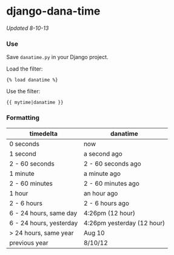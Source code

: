 # django-dana-time
*Updated 8-10-13*


### Use

Save `danatime.py` in your Django project.

Load the filter:

    {% load danatime %}

Use the filter:

    {{ mytime|danatime }}


### Formatting

| timedelta               | danatime           |
|-------------------------|--------------------|
| 0 seconds               | now                |
| 1 second                | a second ago       |
| 2 - 60 seconds          | 2 - 60 seconds ago |
| 1 minute                | a minute ago       |
| 2 - 60 minutes          | 2 - 60 minutes ago |
| 1 hour | an hour ago        |
| 2 - 6 hours | 2 - 6 hours ago    |
| 6 - 24 hours, same day  | 4:26pm (12 hour)  |
| 6 - 24 hours, yesterday | 4:26pm yesterday (12 hour)  |
| \> 24 hours, same year  | Aug 10             |
| previous year           | 8/10/12            |
